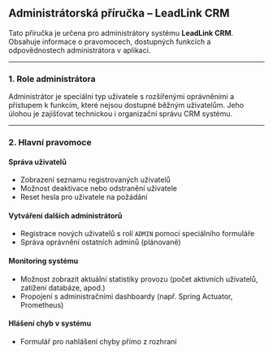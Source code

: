 ## Administrátorská příručka – LeadLink CRM

Tato příručka je určena pro administrátory systému **LeadLink CRM**. Obsahuje informace o pravomocech, dostupných funkcích a odpovědnostech administrátora v aplikaci.

---

### 1. Role administrátora

Administrátor je speciální typ uživatele s rozšířenými oprávněními a přístupem k funkcím, které nejsou dostupné běžným uživatelům. Jeho úlohou je zajišťovat technickou i organizační správu CRM systému.

---

### 2. Hlavní pravomoce

#### Správa uživatelů
- Zobrazení seznamu registrovaných uživatelů
- Možnost deaktivace nebo odstranění uživatele
- Reset hesla pro uživatele na požádání

#### Vytváření dalších administrátorů
- Registrace nových uživatelů s rolí `ADMIN` pomocí speciálního formuláře
- Správa oprávnění ostatních adminů (plánovaně)

#### Monitoring systému
- Možnost zobrazit aktuální statistiky provozu (počet aktivních uživatelů, zatížení databáze, apod.)
- Propojení s administračními dashboardy (např. Spring Actuator, Prometheus)

#### Hlášení chyb v systému
- Formulář pro nahlášení chyby přímo z rozhraní

